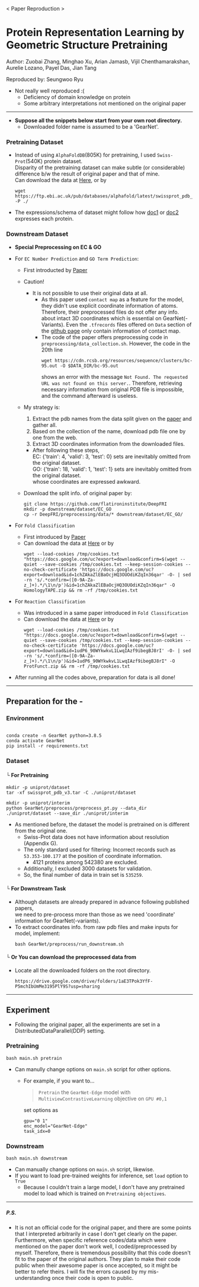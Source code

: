 < Paper Reproduction >  

# Protein Representation Learning by Geometric Structure Pretraining 
Author: Zuobai Zhang, Minghao Xu, Arian Jamasb, Vijil Chenthamarakshan, Aurelie Lozano, Payel Das, Jian Tang  

Reproduced by: Seungwoo Ryu
- Not really well reproduced :(
  - Deficiency of domain knowledge on protein  
  - Some arbitrary interpretations not mentioned on the original paper 


------  
- __Suppose all the snippets below start from your own root directory.__  
  + Downloaded folder name is assumed to be a 'GearNet'.

### Pretraining Dataset  
- Instead of using `AlphaFoldDB`(805K) for pretraining, I used `Swiss-Prot`(540K) protein dataset.  
  Disparity of the pretraining dataset can make subtle (or considerable) difference b/w the result of original paper and that of mine.  
  Can download the data at [Here](https://alphafold.ebi.ac.uk/download), or by
  ```
  wget https://ftp.ebi.ac.uk/pub/databases/alphafold/latest/swissprot_pdb_v3.tar -P ./
  ```  
- The expressions/schema of dataset might follow how [doc1](https://cdn.rcsb.org/wwpdb/docs/documentation/file-format/PDB_format_Dec_1996.pdf) or [doc2](https://pdb101.rcsb.org/learn/guide-to-understanding-pdb-data/dealing-with-coordinates) expresses each protein.  


### Downstream Dataset  
- __Special Preprocessing on EC & GO__
- For `EC Number Prediction` and `GO Term Prediction`:
  - First introducted by [Paper](https://www.biorxiv.org/content/10.1101/786236v1)  
  - Caution!
    - It is not possible to use their original data at all. 
      -  As this paper used `contact map` as a feature for the model, they didn't use explicit coordinate information of atoms. Therefore, their preprocessed files do not offer any info. about intact 3D coordinates which is essential on GearNet(-Variants). Even the `.tfrecords` files offered on `Data` section of the [github page](https://github.com/flatironinstitute/DeepFRI) only contain information of contact map.
      - The code of the paper offers preprocessing code in `preprocessing/data_collection.sh`. However, the code in the 20th line
        ```
        wget https://cdn.rcsb.org/resources/sequence/clusters/bc-95.out -O $DATA_DIR/bc-95.out
        ```
        shows an error with the message `Not Found. The requested URL was not found on this server.`. Therefore, retrieving necessary information from original PDB file is impossible, and the command afterward is useless.
  - My strategy is: 
    1. Extract the pdb names from the data split given on the [paper](https://www.biorxiv.org/content/10.1101/786236v1) and gather all.
    2. Based on the collection of the name, download pdb file one by one from the web.
    3. Extract 3D coordinates information from the downloaded files.  

    - After following these steps,  
      EC: {'train': 4, 'valid': 3, 'test': 0} sets are inevitably omitted from the original dataset.  
      GO: {'train': 18, 'valid': 1, 'test': 1} sets are inevitably omitted from the original dataset.  
      whose coordinates are expressed awkward.

  - Download the split info. of original paper by:
    ```
    git clone https://github.com/flatironinstitute/DeepFRI
    mkdir -p downstream/dataset/EC_GO
    cp -r DeepFRI/preprocessing/data/* downstream/dataset/EC_GO/
    ```
  
- For `Fold Classification`  
  - First introduced by [Paper](https://arxiv.org/pdf/2007.06252.pdf)
  - Can download the data at [Here](https://drive.google.com/uc?export=download&id=1chZAkaZlEBaOcjHQ3OUOdiKZqIn36qar) or by
    ```
    wget --load-cookies /tmp/cookies.txt "https://docs.google.com/uc?export=download&confirm=$(wget --quiet --save-cookies /tmp/cookies.txt --keep-session-cookies --no-check-certificate 'https://docs.google.com/uc?export=download&id=1chZAkaZlEBaOcjHQ3OUOdiKZqIn36qar' -O- | sed -rn 's/.*confirm=([0-9A-Za-z_]+).*/\1\n/p')&id=1chZAkaZlEBaOcjHQ3OUOdiKZqIn36qar" -O HomologyTAPE.zip && rm -rf /tmp/cookies.txt
    ```
- For `Reaction Classification`  
  - Was introduced in a same paper introduced in `Fold Classification`  
  - Can download the data at [Here](https://drive.google.com/uc?export=download&id=1chZAkaZlEBaOcjHQ3OUOdiKZqIn36qar) or by  
    ```
    wget --load-cookies /tmp/cookies.txt "https://docs.google.com/uc?export=download&confirm=$(wget --quiet --save-cookies /tmp/cookies.txt --keep-session-cookies --no-check-certificate 'https://docs.google.com/uc?export=download&id=1udP6_90WYkwkvL1LwqIAzf9ibegBJ8rI' -O- | sed -rn 's/.*confirm=([0-9A-Za-z_]+).*/\1\n/p')&id=1udP6_90WYkwkvL1LwqIAzf9ibegBJ8rI" -O ProtFunct.zip && rm -rf /tmp/cookies.txt
    ```

- After running all the codes above, preparation for data is all done!
  

---  
  
## Preparation for the - 
### Environment   
```

conda create -n GearNet python=3.8.5 
conda activate GearNet
pip install -r requirements.txt

```

### Dataset  
#### └ For Pretraining  
```  
mkdir -p uniprot/dataset
tar -xf swissprot_pdb_v3.tar -C ./uniprot/dataset

mkdir -p uniprot/interim
python GearNet/preprocess/preprocess_pt.py --data_dir ./uniprot/dataset --save_dir ./uniprot/interim
```  
- As mentioned before, the dataset the model is pretrained on is different from the original one.   
  - Swiss-Prot data does not have information about resolution (Appendix G).  
  - The only standard used for filtering: Incorrect records such as `53.353-100.177` at the position of coordinate information.  
    - 4121 proteins among 542380 are excluded.  
  - Additionally, I excluded 3000 datasets for validation.  
  - So, the final number of data in train set is `535259`.  
  
 
#### └ For Downstream Task  
- Although datasets are already prepared in advance following published papers,  
 we need to pre-process more than those as we need 'coordinate' information for GearNet(-variants).
- To extract coordinates info. from raw pdb files and make inputs for model, implement:
  ```
  bash GearNet/preprocess/run_downstream.sh
  ```  

#### └ Or You can download the preprocessed data from 
- Locate all the downloaded folders on the root directory.  
  
  ``` 
  https://drive.google.com/drive/folders/1aE3TPok3YfF-P5mchIbUmMe3195PlY9S?usp=sharing
  ```

---

## Experiment
- Following the original paper, all the experiments are set in a DistributedDataParallel(DDP) setting.
  
### Pretraining
```
bash main.sh pretrain
```
- Can manully change options on `main.sh` script for other options.  
  - For example, if you want to...
    > `Pretrain` the `GearNet-Edge` model with `MultiviewContrastiveLearning` objective on `GPU #0,1`

    set options as
    ```
    gpu="0 1"
    enc_model="GearNet-Edge"
    task_idx=0
    ```


### Downstream
```
bash main.sh downstream
```
- Can manually change options on `main.sh` script, likewise.
- If you want to load pre-trained weights for inference, set `load` option to `True`
  - Because I couldn't train a large model, I don't have any pretrained model to load which is trained on `Pretraining objectives`.  
---


##### P.S.
- It is not an official code for the original paper, and there are some points that I interpreted arbitrarily in case I don't get clearly on the paper. Furthermore, when specific reference codes/data which were mentioned on the paper don't work well, I coded/preprocessed by myself. Therefore, there is tremendous possibility that this code doesn't fit to the paper of the original authors. They plan to make their code public when their awesome paper is once accepted, so it might be better to refer theirs. I will fix the errors caused by my mis-understanding once their code is open to public. 

